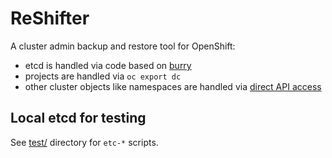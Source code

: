 # ReShifter

A cluster admin backup and restore tool for OpenShift:

- etcd is handled via code based on [burry](http://burry.sh)
- projects are handled via `oc export dc`
- other cluster objects like namespaces are handled via [direct API access](https://github.com/kubernetes/client-go)

## Local etcd for testing

See [test/](test/) directory for `etc-*` scripts.
